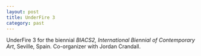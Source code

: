 ```yaml
---
layout: post
title: UnderFire 3
category: past
---
```


UnderFire 3 for the biennial *BIACS2, International Biennial of Contemporary Art*, Seville, Spain. Co-organizer with Jordan Crandall.